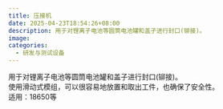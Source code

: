 ```yaml
---
title: 压接机
date: 2025-04-23T18:54:26+08:00
description: 用于对锂离子电池等圆筒电池罐和盖子进行封口(铆接)。
image: 
categories:
  - 研发与测试设备
---
```


用于对锂离子电池等圆筒电池罐和盖子进行封口(铆接)。<br/>使用滑动式模组，可以很容易地放置和取出工件，也确保了安全性。<br/>适用：18650等
